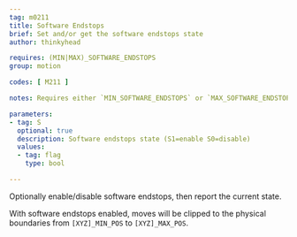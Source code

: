 ```yaml
---
tag: m0211
title: Software Endstops
brief: Set and/or get the software endstops state
author: thinkyhead

requires: (MIN|MAX)_SOFTWARE_ENDSTOPS
group: motion

codes: [ M211 ]

notes: Requires either `MIN_SOFTWARE_ENDSTOPS` or `MAX_SOFTWARE_ENDSTOPS` for the enable option.

parameters:
- tag: S
  optional: true
  description: Software endstops state (S1=enable S0=disable)
  values:
  - tag: flag
    type: bool

---
```


Optionally enable/disable software endstops, then report the current state.

With software endstops enabled, moves will be clipped to the physical boundaries from `[XYZ]_MIN_POS` to `[XYZ]_MAX_POS`.
